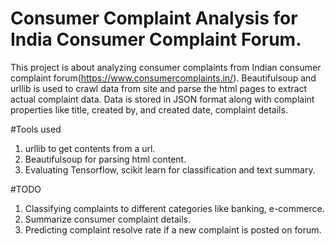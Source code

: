 # Consumer Complaint Analysis for India Consumer Complaint Forum.

This project is about analyzing consumer complaints from Indian consumer complaint forum(https://www.consumercomplaints.in/). Beautifulsoup and urllib is used to crawl data from site and parse the html pages to extract actual complaint data. Data is stored in JSON format along with complaint properties like title, created by, and created date, complaint details. 

#Tools used
1. urllib to get contents from a url.
2. Beautifulsoup for parsing html content.
3. Evaluating Tensorflow, scikit learn for classification and text summary.

#TODO
1. Classifying complaints to different categories like banking, e-commerce.
2. Summarize consumer complaint details.
3. Predicting complaint resolve rate if a new complaint is posted on forum.
